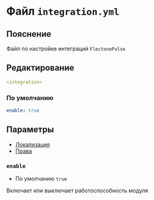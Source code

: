 # Файл `integration.yml`

## Пояснение
Файл по настройке интеграций `FlectonePulse`

## Редактирование
```yaml
<integration>
```

### По умолчанию
```yaml
enable: true
```

## Параметры

- [Локализация](/ru/localizations/ru_ru/integration/)
- [Права](/ru/permission/integration/)

### `enable`
- По умолчанию `true`

Включает или выключает работоспособность модуля